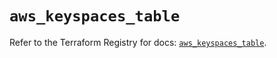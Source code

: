 # `aws_keyspaces_table`

Refer to the Terraform Registry for docs: [`aws_keyspaces_table`](https://registry.terraform.io/providers/hashicorp/aws/6.10.0/docs/resources/keyspaces_table).
